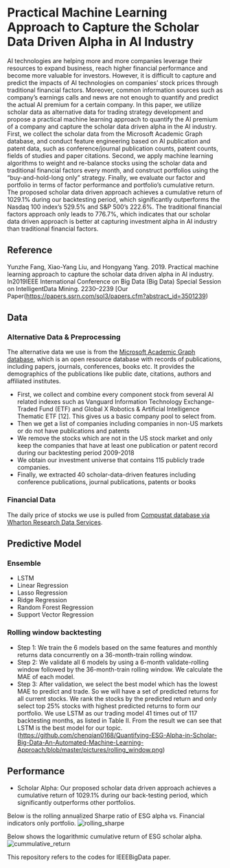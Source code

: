 # Practical Machine Learning Approach to Capture the Scholar Data Driven Alpha in AI Industry

AI technologies are helping more and more companies leverage their resources to expand business, reach higher
financial performance and become more valuable for investors.
However, it is difficult to capture and predict the impacts of
AI technologies on companies’ stock prices through traditional
financial factors. Moreover, common information sources such as
company’s earnings calls and news are not enough to quantify
and predict the actual AI premium for a certain company. In
this paper, we utilize scholar data as alternative data for trading
strategy development and propose a practical machine learning
approach to quantify the AI premium of a company and capture
the scholar data driven alpha in the AI industry. First, we collect
the scholar data from the Microsoft Academic Graph database,
and conduct feature engineering based on AI publication and
patent data, such as conference/journal publication counts, patent
counts, fields of studies and paper citations. Second, we apply
machine learning algorithms to weight and re-balance stocks
using the scholar data and traditional financial factors every
month, and construct portfolios using the “buy-and-hold-long
only” strategy. Finally, we evaluate our factor and portfolio in
terms of factor performance and portfolio’s cumulative return.
The proposed scholar data driven approach achieves a cumulative
return of 1029.1% during our backtesting period, which significantly outperforms the Nasdaq 100 index’s 529.5% and S&P
500’s 222.6%. The traditional financial factors approach only
leads to 776.7%, which indicates that our scholar data driven
approach is better at capturing investment alpha in AI industry
than traditional financial factors.

## Reference
Yunzhe Fang, Xiao-Yang Liu, and Hongyang Yang. 2019.   Practical machine learning approach to capture the scholar data driven alpha in AI industry. In2019IEEE International Conference on Big Data (Big Data) Special Session on IntelligentData Mining. 2230–2239
[Our Paper(https://papers.ssrn.com/sol3/papers.cfm?abstract_id=3501239)
## Data

### Alternative Data & Preprocessing

The alternative data we use is from the [Microsoft Academic Graph database](https://www.microsoft.com/en-us/research/project/microsoft-academic-graph/), which is an open resource database with records of publications, including papers, journals, conferences, books etc. It provides the demographics of the publications like public date, citations, authors and affiliated institutes. 

* First, we collect and combine every component stock from several AI related indexes such as Vanguard Information Technology Exchange-Traded Fund (ETF) and Global X Robotics & Artificial Intelligence Thematic ETF [12]. This gives us a basic company pool to select from.
* Then we get a list of companies including companies in non-US markets or do not have publications and patents
* We remove the stocks which are not in the US stock market and only keep the companies that have at least one publication or patent record during our backtesting period 2009-2018
* We obtain our investment universe that contains 115 publicly trade companies.
* Finally, we extracted 40 scholar-data-driven features including conference publications, journal publications, patents or books

### Financial Data

The daily price of stocks we use is pulled from [Compustat database via Wharton Research Data Services](https://wrds-web.wharton.upenn.edu/wrds/ds/compd/fundq).

## Predictive Model

### Ensemble

* LSTM
* Linear Regression
* Lasso Regression
* Ridge Regression
* Random Forest Regression
* Support Vector Regression

### Rolling window backtesting

* Step 1: We train the 6 models based on the same features and monthly returns data concurrently on a 36-month-train rolling window.
* Step 2: We validate all 6 models by using a 6-month validate-rolling window followed by the 36-month-train rolling window. We calculate the MAE of each model.
* Step 3: After validation, we select the best model which has the lowest MAE to predict and trade. So we will have a set of predicted returns for all current stocks. We rank the stocks by the predicted return and only select top 25% stocks with highest predicted returns to form our portfolio. We use LSTM as our trading model 41 times out of 117 backtesting months, as listed in Table II. From the result we can see that LSTM is the best model for our topic. (https://github.com/chenqian0168/Quantifying-ESG-Alpha-in-Scholar-Big-Data-An-Automated-Machine-Learning-Approach/blob/master/pictures/rolling_window.png)

## Performance

* Scholar Alpha: Our proposed scholar data driven approach achieves a cumulative return of 1029.1% during our back-testing period, which significantly outperforms other portfolios.

Below is the rolling annualized Sharpe ratio of ESG alpha vs. Financial indicators only portfolio.
![rolling_sharpe](https://github.com/chenqian0168/Quantifying-ESG-Alpha-in-Scholar-Big-Data-An-Automated-Machine-Learning-Approach/blob/master/pictures/rolling_sharpe.png)

Below shows the logarithmic cumulative return of ESG scholar alpha.
![cummulative_return](https://github.com/chenqian0168/Quantifying-ESG-Alpha-in-Scholar-Big-Data-An-Automated-Machine-Learning-Approach/blob/master/pictures/cumulative_return.png)



This repository refers to the codes for IEEEBigData paper.
